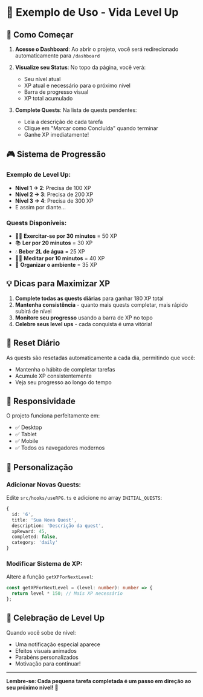 # 🎯 Exemplo de Uso - Vida Level Up

## 🚀 Como Começar

1. **Acesse o Dashboard**: Ao abrir o projeto, você será redirecionado automaticamente para `/dashboard`

2. **Visualize seu Status**: No topo da página, você verá:
   - Seu nível atual
   - XP atual e necessário para o próximo nível
   - Barra de progresso visual
   - XP total acumulado

3. **Complete Quests**: Na lista de quests pendentes:
   - Leia a descrição de cada tarefa
   - Clique em "Marcar como Concluída" quando terminar
   - Ganhe XP imediatamente!

## 🎮 Sistema de Progressão

### Exemplo de Level Up:

- **Nível 1 → 2**: Precisa de 100 XP
- **Nível 2 → 3**: Precisa de 200 XP
- **Nível 3 → 4**: Precisa de 300 XP
- E assim por diante...

### Quests Disponíveis:

- 🏃‍♂️ **Exercitar-se por 30 minutos** = 50 XP
- 📚 **Ler por 20 minutos** = 30 XP
- 💧 **Beber 2L de água** = 25 XP
- 🧘‍♀️ **Meditar por 10 minutos** = 40 XP
- 🧹 **Organizar o ambiente** = 35 XP

## 💡 Dicas para Maximizar XP

1. **Complete todas as quests diárias** para ganhar 180 XP total
2. **Mantenha consistência** - quanto mais quests completar, mais rápido subirá de nível
3. **Monitore seu progresso** usando a barra de XP no topo
4. **Celebre seus level ups** - cada conquista é uma vitória!

## 🔄 Reset Diário

As quests são resetadas automaticamente a cada dia, permitindo que você:

- Mantenha o hábito de completar tarefas
- Acumule XP consistentemente
- Veja seu progresso ao longo do tempo

## 📱 Responsividade

O projeto funciona perfeitamente em:

- ✅ Desktop
- ✅ Tablet
- ✅ Mobile
- ✅ Todos os navegadores modernos

## 🎨 Personalização

### Adicionar Novas Quests:

Edite `src/hooks/useRPG.ts` e adicione no array `INITIAL_QUESTS`:

```typescript
{
  id: '6',
  title: 'Sua Nova Quest',
  description: 'Descrição da quest',
  xpReward: 45,
  completed: false,
  category: 'daily'
}
```

### Modificar Sistema de XP:

Altere a função `getXPForNextLevel`:

```typescript
const getXPForNextLevel = (level: number): number => {
  return level * 150; // Mais XP necessário
};
```

## 🎉 Celebração de Level Up

Quando você sobe de nível:

- Uma notificação especial aparece
- Efeitos visuais animados
- Parabéns personalizados
- Motivação para continuar!

---

**Lembre-se: Cada pequena tarefa completada é um passo em direção ao seu próximo nível! 🚀**
